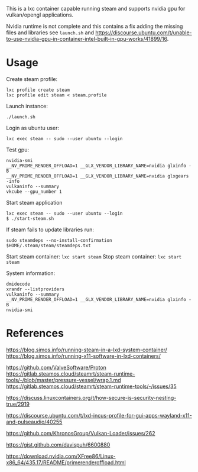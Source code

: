 This is a lxc container capable running steam and supports nvidia gpu for vulkan/opengl applications.

Nvidia runtime is not complete and this contains a fix 
adding the missing files and libraries see `launch.sh` and
https://discourse.ubuntu.com/t/unable-to-use-nvidia-gpu-in-container-intel-built-in-gpu-works/41899/16.

Usage
===

Create steam profile:
```
lxc profile create steam
lxc profile edit steam < steam.profile
```

Launch instance:
```
./launch.sh
```

Login as ubuntu user:
```
lxc exec steam -- sudo --user ubuntu --login
``` 

Test gpu:
```
nvidia-smi
__NV_PRIME_RENDER_OFFLOAD=1 __GLX_VENDOR_LIBRARY_NAME=nvidia glxinfo -B
__NV_PRIME_RENDER_OFFLOAD=1 __GLX_VENDOR_LIBRARY_NAME=nvidia glxgears -info
vulkaninfo --summary
vkcube --gpu_number 1
``` 

Start steam application
```
lxc exec steam -- sudo --user ubuntu --login
$ ./start-steam.sh
```

If steam fails to update libraries run:
``` 
sudo steamdeps --no-install-confirmation $HOME/.steam/steam/steamdeps.txt
```

Start steam container: `lxc start steam`
Stop steam container: `lxc start steam`


System information:
``` 
dmidecode
xrandr --listproviders
vulkaninfo --summary
__NV_PRIME_RENDER_OFFLOAD=1 __GLX_VENDOR_LIBRARY_NAME=nvidia glxinfo -B
nvidia-smi
``` 

References
===

https://blog.simos.info/running-steam-in-a-lxd-system-container/
https://blog.simos.info/running-x11-software-in-lxd-containers/

https://github.com/ValveSoftware/Proton
https://gitlab.steamos.cloud/steamrt/steam-runtime-tools/-/blob/master/pressure-vessel/wrap.1.md
https://gitlab.steamos.cloud/steamrt/steam-runtime-tools/-/issues/35

https://discuss.linuxcontainers.org/t/how-secure-is-security-nesting-true/2919

https://discourse.ubuntu.com/t/lxd-incus-profile-for-gui-apps-wayland-x11-and-pulseaudio/40255

https://github.com/KhronosGroup/Vulkan-Loader/issues/262

https://gist.github.com/davispuh/6600880

https://download.nvidia.com/XFree86/Linux-x86_64/435.17/README/primerenderoffload.html